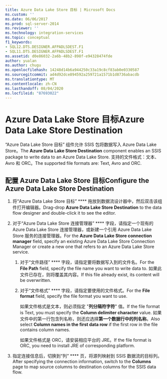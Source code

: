 ```yaml
---
title: Azure Data Lake Store 目标 | Microsoft Docs
ms.custom: ''
ms.date: 06/06/2017
ms.prod: sql-server-2014
ms.reviewer: ''
ms.technology: integration-services
ms.topic: conceptual
f1_keywords:
- SQL12.DTS.DESIGNER.AFPADLSDEST.F1
- SQL11.DTS.DESIGNER.AFPADLSDEST.F1
ms.assetid: d0e86032-2a6b-48b2-898f-e94328474fde
author: yualan
ms.author: chugu
ms.openlocfilehash: 14248d14b6a944250c33a19c8cf83ab0e0330587
ms.sourcegitcommit: ad4d92dce894592a259721a1571b1d8736abacdb
ms.translationtype: MT
ms.contentlocale: zh-CN
ms.lasthandoff: 08/04/2020
ms.locfileid: "87693022"
---
```

# <a name="azure-data-lake-store-destination"></a><span data-ttu-id="6156a-102">Azure Data Lake Store 目标</span><span class="sxs-lookup"><span data-stu-id="6156a-102">Azure Data Lake Store Destination</span></span>
  <span data-ttu-id="6156a-103">“Azure Data Lake Store 目标”  组件允许 SSIS 包将数据写入 Azure Data Lake Store。</span><span class="sxs-lookup"><span data-stu-id="6156a-103">The **Azure Data Lake Store Destination** component enables an SSIS package to write data to an Azure Data Lake Store.</span></span> <span data-ttu-id="6156a-104">支持的文件格式：文本、Avro 和 ORC。</span><span class="sxs-lookup"><span data-stu-id="6156a-104">The supported file formats are: Text, Avro and ORC.</span></span> 
  
## <a name="configure-the-azure-data-lake-store-destination"></a><span data-ttu-id="6156a-105">配置 Azure Data Lake Store 目标</span><span class="sxs-lookup"><span data-stu-id="6156a-105">Configure the Azure Data Lake Store Destination</span></span> 

1. <span data-ttu-id="6156a-106">将“Azure Data Lake Store 目标” \*\*\*\* 拖放到数据流设计器中，然后双击该组件打开编辑器。</span><span class="sxs-lookup"><span data-stu-id="6156a-106">Drag-drop **Azure Data Lake Store Destination** to the data flow designer and double-click it to see the editor.</span></span>  

2.  <span data-ttu-id="6156a-107">对于“Azure Data Lake Store 连接管理器” \*\*\*\* 字段，请指定一个现有的 Azure Data Lake Store 连接管理器，或新建一个引用 Azure Data Lake Store 服务的连接管理器。</span><span class="sxs-lookup"><span data-stu-id="6156a-107">For the **Azure Data Lake Store connection manager** field, specify an existing Azure Data Lake Store Connection Manager or create a new one that refers to an Azure Data Lake Store service.</span></span>  
  
    1.  <span data-ttu-id="6156a-108">对于“文件路径” \*\*\*\* 字段，请指定要将数据写入到的文件名。</span><span class="sxs-lookup"><span data-stu-id="6156a-108">For the **File Path** field, specify the file name you want to write data to.</span></span> <span data-ttu-id="6156a-109">如果此文件已存在，则将覆盖其内容。</span><span class="sxs-lookup"><span data-stu-id="6156a-109">If this file already exist, its content will be overwritten.</span></span>  
  
    2.  <span data-ttu-id="6156a-110">对于“文件格式” \*\*\*\* 字段，请指定要使用的文件格式。</span><span class="sxs-lookup"><span data-stu-id="6156a-110">For the **File format** field, specify the file format you want to use.</span></span>  
  
        <span data-ttu-id="6156a-111">如果文件格式是文本，则必须指定 "**列分隔符字符**" 值。</span><span class="sxs-lookup"><span data-stu-id="6156a-111">If the file format is Text, you must specify the **Column delimiter character** value.</span></span> <span data-ttu-id="6156a-112">如果文件中的第一行包含列名称，则还应选择**第一个数据行中的列名称**。</span><span class="sxs-lookup"><span data-stu-id="6156a-112">Also  select **Column names in the first data row** if the first row in the file contains column names.</span></span>  

        <span data-ttu-id="6156a-113">如果文件格式是 ORC，请安装相应平台的 JRE。</span><span class="sxs-lookup"><span data-stu-id="6156a-113">If the file format is ORC, you need to install JRE of corresponding platform.</span></span> 
  
3.  <span data-ttu-id="6156a-114">指定连接信息后，切换到“列” \*\*\*\* 页，将源列映射到 SSIS 数据流的目标列。</span><span class="sxs-lookup"><span data-stu-id="6156a-114">After specifying the connection information, switch to the **Columns** page to map source columns to destination columns for the SSIS data flow.</span></span>  
